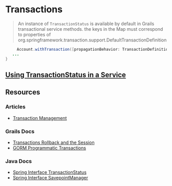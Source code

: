 # Transactions
 > An instance of ```TransactionStatus``` is available by default in Grails transactional service methods.
 > the keys in the Map must correspond to properties
 > of org.springframework.transaction.support.DefaultTransactionDefinition

```java
     Account.withTransaction([propagationBehavior: TransactionDefinition.PROPAGATION_REQUIRES_NEW,isolationLevel: TransactionDefinition.ISOLATION_REPEATABLE_READ]) {
   ...
}

```
                        
## [Using TransactionStatus in a Service](https://gist.github.com/14paxton/a212d86552b05b95ef91ee444197fd4e)

## Resources
### Articles
- [Transaction Management](https://docs.spring.io/spring-framework/docs/current/reference/html/data-access.html#transaction)
### Grails Docs
- [Transactions Rollback and the Session](https://docs.grails.org/latest/guide/services.html#transactionsRollbackAndTheSession)
- [GORM Programmatic Transactions](http://gorm.grails.org/6.0.x/hibernate/manual/index.html#programmaticTransactions)
### Java Docs
- [Spring Interface TransactionStatus](https://docs.spring.io/spring-framework/docs/current/javadoc-api/org/springframework/transaction/TransactionStatus.html)
- [Spring Interface SavepointManager](https://docs.spring.io/spring-framework/docs/current/javadoc-api/org/springframework/transaction/SavepointManager.html)

